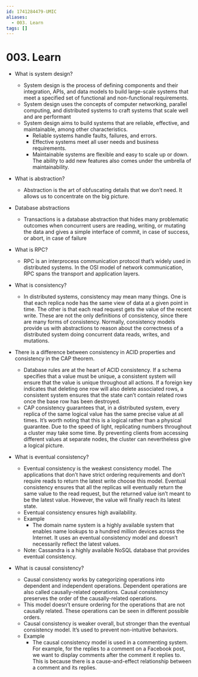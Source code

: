 ```yaml
---
id: 1741284479-UMIC
aliases:
  - 003. Learn
tags: []
---
```


# 003. Learn

- What is system design?
  - System design is the process of defining components and their integration, APIs, and data models to build large-scale systems that meet a specified set of functional and non-functional requirements.
  - System design uses the concepts of computer networking, parallel computing, and distributed systems to craft systems that scale well and are performant
  - System design aims to build systems that are reliable, effective, and maintainable, among other characteristics.
    - Reliable systems handle faults, failures, and errors.
    - Effective systems meet all user needs and business requirements.
    - Maintainable systems are flexible and easy to scale up or down. The ability to add new features also comes under the umbrella of maintainability.

- What is abstraction?
  - Abstraction is the art of obfuscating details that we don’t need. It allows us to concentrate on the big picture.

- Database abstractions
  - Transactions is a database abstraction that hides many problematic outcomes when concurrent users are reading, writing, or mutating the data and gives a simple interface of commit, in case of success, or abort, in case of failure

- What is RPC?
  - RPC is an interprocess communication protocol that’s widely used in distributed systems. In the OSI model of network communication, RPC spans the transport and application layers.

- What is consistency?
  - In distributed systems, consistency may mean many things. One is that each replica node has the same view of data at a given point in time. The other is that each read request gets the value of the recent write. These are not the only definitions of consistency, since there are many forms of consistency. Normally, consistency models provide us with abstractions to reason about the correctness of a distributed system doing concurrent data reads, writes, and mutations.

- There is a difference between consistency in ACID properties and consistency in the CAP theorem.
  - Database rules are at the heart of ACID consistency. If a schema specifies that a value must be unique, a consistent system will ensure that the value is unique throughout all actions. If a foreign key indicates that deleting one row will also delete associated rows, a consistent system ensures that the state can’t contain related rows once the base row has been destroyed.
  - CAP consistency guarantees that, in a distributed system, every replica of the same logical value has the same precise value at all times. It’s worth noting that this is a logical rather than a physical guarantee. Due to the speed of light, replicating numbers throughout a cluster may take some time. By preventing clients from accessing different values at separate nodes, the cluster can nevertheless give a logical picture.

- What is eventual consistency?
  - Eventual consistency is the weakest consistency model. The applications that don’t have strict ordering requirements and don’t require reads to return the latest write choose this model. Eventual consistency ensures that all the replicas will eventually return the same value to the read request, but the returned value isn’t meant to be the latest value. However, the value will finally reach its latest state.
  - Eventual consistency ensures high availability.
  - Example
    - The domain name system is a highly available system that enables name lookups to a hundred million devices across the Internet. It uses an eventual consistency model and doesn’t necessarily reflect the latest values.
  - Note: Cassandra is a highly available NoSQL database that provides eventual consistency.

- What is causal consistency?
  - Causal consistency works by categorizing operations into dependent and independent operations. Dependent operations are also called causally-related operations. Causal consistency preserves the order of the causally-related operations.
  - This model doesn’t ensure ordering for the operations that are not causally related. These operations can be seen in different possible orders.
  - Causal consistency is weaker overall, but stronger than the eventual consistency model. It’s used to prevent non-intuitive behaviors.
  - Example
    - The causal consistency model is used in a commenting system. For example, for the replies to a comment on a Facebook post, we want to display comments after the comment it replies to. This is because there is a cause-and-effect relationship between a comment and its replies.
